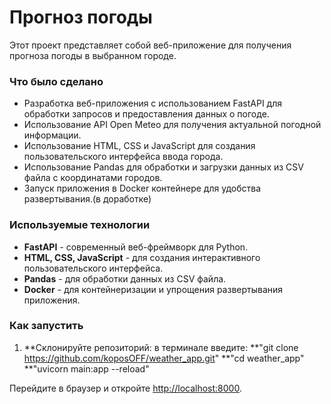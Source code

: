# Прогноз погоды

Этот проект представляет собой веб-приложение для получения прогноза погоды в выбранном городе.

### Что было сделано

- Разработка веб-приложения с использованием FastAPI для обработки запросов и предоставления данных о погоде.
- Использование API Open Meteo для получения актуальной погодной информации.
- Использование HTML, CSS и JavaScript для создания пользовательского интерфейса  ввода города.
- Использование Pandas для обработки и загрузки данных из CSV файла с координатами городов.
- Запуск приложения в Docker контейнере для удобства развертывания.(в доработке)

### Используемые технологии

- **FastAPI** - современный веб-фреймворк для Python.
- **HTML, CSS, JavaScript** - для создания интерактивного пользовательского интерфейса.
- **Pandas** - для обработки данных из CSV файла.
- **Docker** - для контейнеризации и упрощения развертывания приложения.

### Как запустить

1. **Склонируйте репозиторий:
в терминале введите:
**"git clone https://github.com/koposOFF/weather_app.git"
**"cd weather_app"
**"uvicorn main:app --reload"

Перейдите в браузер и откройте [http://localhost:8000](http://localhost:8000).
